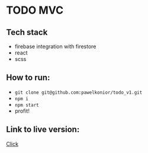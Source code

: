 # TODO MVC


## Tech stack
- firebase integration with firestore
- react
- scss


## How to run:
- `git clone git@github.com:pawelkonior/todo_v1.git`
- `npm i`
- `npm start`
- profit!


## Link to live version:
[Click](https://todo-d0297.web.app/)




